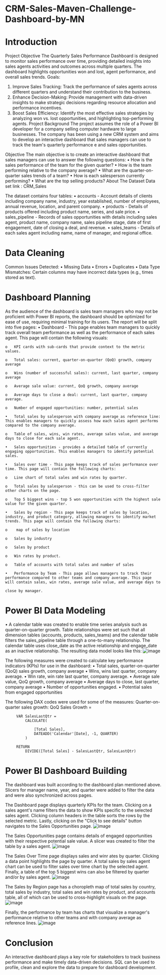 # CRM-Sales-Maven-Challenge-Dashboard-by-MN 
# Introduction

Project Objective
The Quarterly Sales Performance Dashboard is designed to monitor sales performance over time, providing detailed insights into sales agents activities and outcomes across multiple quarters. The dashboard highlights opportunities won and lost, agent performance, and overall sales trends.
Goals:
1.	Improve Sales Tracking: Track the performance of sales agents across different quarters and understand their contribution to the business.
2.	Enhance Decision-Making: Provide management with data-driven insights to make strategic decisions regarding resource allocation and performance incentives.
3.	Boost Sales Efficiency: Identify the most effective sales strategies by analyzing won vs. lost opportunities, and highlighting top-performing agents.
Project Background
The project assumes the role of a Power BI developer for a company selling computer hardware to large businesses. The company has been using a new CRM system and aims to develop an interactive dashboard that sales managers can use to track the team's quarterly performance e and sales opportunities.

Objective
The main objective is to create an interactive dashboard that sales managers can use to answer the following questions:
•	How is the sales performance of the team for the given quarter?
•	How is the team performing relative to the company average?
•	What are the quarter-on-quarter sales trends of a team?
•	How is each salesperson currently performing?
•	What are the top selling products?
About The Dataset
Data set link : CRM_Sales
 
The dataset contains four tables:
•	accounts - Account details of clients including company name, industry, year established, number of employees, annual revenue, location, and parent company.
•	products - Details of products offered including product name, series, and sale price.
•	sales_pipeline - Records of sales opportunities with details including sales agent, product name, company name, sales pipeline stage, date of first engagement, date of closing a deal, and revenue.
•	sales_teams - Details of each sales agent including name, name of manager, and regional office.
# Data Cleaning 
Common Issues Detected:
  •	Missing Data
  •	Errors
  •	Duplicates
  •	Data Type Mismatches: Certain columns may have incorrect data types (e.g., times stored as text).


# Dashboard Planning
As the audience of the dashboard is sales team managers who may not be proficient with Power BI reports, the dashboard should be optimized for ease of use, requiring minimal training for its users.
The report will be split into five pages:
    •	Dashboard - This page enables team managers to quickly track overall team performance as well as the performance of each sales agent. This page will contain the following visuals:
    
    o	KPI cards with sub-cards that provide context to the metric values.
    
    o	Total sales: current, quarter-on-quarter (QoQ) growth, company average
    
    o	Wins (number of successful sales): current, last quarter, company average
    
    o	Average sale value: current, QoQ growth, company average
    
    o	Average days to close a deal: current, last quarter, company average.
    
    o	Number of engaged opportunities: number, potential sales
    
    •	Total sales by salesperson with company average as reference line: This enables managers to quickly assess how each sales agent performs compared to the company average.
    
    o	Table of sales, wins, win rates, average sales value, and average days to close for each sale agent.
    
    •	Sales opportunities - provides a detailed table of currently engaging opportunities. This enables managers to identify potential sales.
    
    •	Sales over time - This page keeps track of sales performance over time. This page will contain the following charts:
    
    o	Line chart of total sales and win rates by quarter.
    
    o	Total sales by salesperson - this can be used to cross-filter other charts on the page.
    
    o	Top 5 biggest wins - top 5 won opportunities with the highest sale value for the given quarter.
    
    •	Sales by region - This page keeps track of sales by location, industry, and product category, allowing managers to identify market trends. This page will contain the following charts:
    
    o	 map of sales by location
    
    o	Sales by industry
    
    o	Sales by product
    
    o	Win rates by product.
    
    o	Table of accounts with total sales and number of sales
    
    •	Performance by Team - This page allows managers to track their performance compared to other teams and company average. This page will contain sales, win rates, average sale value, and average days to 
    
    close by manager.
# Power BI Data Modeling
•	A calendar table was created to enable time series analysis such as quarter-on-quarter growth. Table relationships were set such that all dimension tables (accounts, products, sales_teams) and the calendar table filters the sales_pipeline table through a one-to-many relationship. The calendar table uses close_date as the active relationship and engage_date as an inactive relationship. The resulting data model looks like this:
![image](https://github.com/user-attachments/assets/5fa3a2dd-a366-4621-80f4-ef72571e78d4)

 
The following measures were created to calculate key performance indicators (KPIs) for use in the dashboard:
•	Total sales, quarter-on-quarter (QoQ) sales growth, company average
•	Wins, wins last quarter, company average.
•	Win rate, win rate last quarter, company average.
•	Average sale value, QoQ growth, company average
•	Average days to close, last quarter, company average
•	Number of opportunities engaged.
•	Potential sales from engaged opportunities

The following DAX codes were used for some of the measures:
Quarter-on-quarter sales growth:
         QoQ Sales Growth =
         
         VAR SalesLastQtr =
             CALCULATE(
             
                 [Total Sales],
                 DATEADD('Calendar'[Date], -1, QUARTER)
             )
             
         RETURN
             DIVIDE([Total Sales] - SalesLastQtr, SalesLastQtr)





# Power BI Dashboard Building
The dashboard was built according to the dashboard plan mentioned above. Slicers for manager name, year, and quarter were added to filter the data and were also synchronized across pages.

The Dashboard page displays quarterly KPIs for the team. Clicking on a sales agent's name filters the data to show KPIs specific to the selected sales agent. Clicking column headers in the table sorts the rows by the selected metric. Lastly, clicking on the "Click to see details" button navigates to the Sales Opportunities page. 
![image](https://github.com/user-attachments/assets/5c530abf-6a24-492c-95ca-7d8fb00a1174)

The Sales Opportunities page contains details of engaged opportunities with their respective potential sale value. A slicer was created to filter the table by a sales agent.
![image](https://github.com/user-attachments/assets/84bb58b4-399b-4066-b9fd-8c37fc7f4954)

The Sales Over Time page displays sales and winr ates by quarter. Clicking a data point highlights the page by quarter. A total sales by sales agent chart can be used to filter sales over time chart by the selected agent. Finally, a table of the top 5 biggest wins can also be filtered by quarter and/or by sales agent.
![image](https://github.com/user-attachments/assets/58092354-176c-48a2-b208-9671a4757181)

 
The Sales by Region page has a choropleth map of total sales by country, total sales by industry, total sales and win rates by product, and accounts table, all of which can be used to cross-highlight visuals on the page.
![image](https://github.com/user-attachments/assets/3ea288ff-9e71-46d2-9862-16fd47fca913)

 
Finally, the performance by team has charts that visualize a manager's performance relative to other teams and with company average as reference lines.
![image](https://github.com/user-attachments/assets/050abe58-583e-4fe8-9546-56dad0814ecb)

# Conclusion
An interactive dashboard plays a key role for stakeholders to track business performance and make timely data-driven decisions. SQL can be used to profile, clean and explore the data to prepare for dashboard development.

